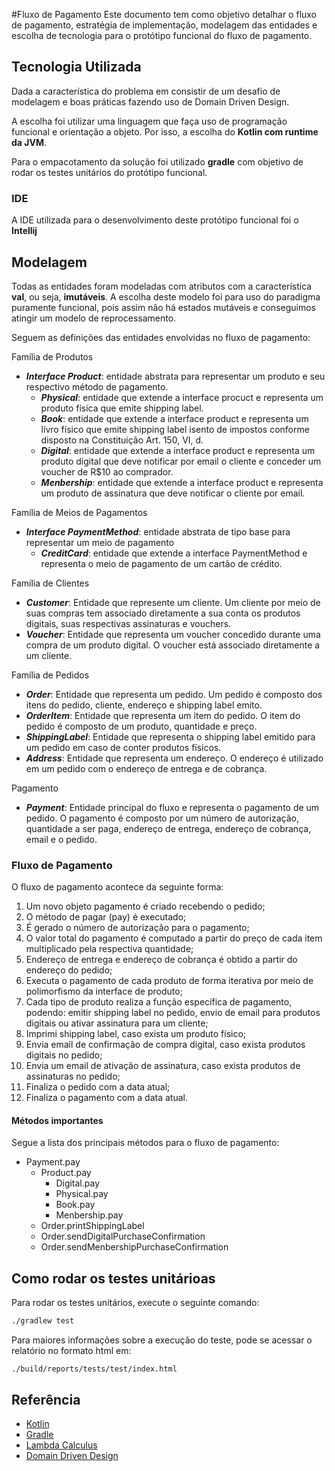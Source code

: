 #Fluxo de Pagamento
Este documento tem como objetivo detalhar o fluxo de pagamento, estratégia de implementação, modelagem das entidades e escolha de tecnologia para o protótipo funcional do fluxo de pagamento.

## Tecnologia Utilizada
Dada a característica do problema em consistir de um desafio de modelagem e boas práticas fazendo uso de Domain Driven Design.

A escolha foi utilizar uma linguagem que faça uso de programação funcional e orientação a objeto. Por isso, a escolha do **Kotlin com runtime da JVM**.

Para o empacotamento da solução foi utilizado **gradle** com objetivo de rodar os testes unitários do protótipo funcional.

### IDE
A IDE utilizada para o desenvolvimento deste protótipo funcional foi o **Intellij**

## Modelagem
Todas as entidades foram modeladas com atributos com a característica **val**, ou seja, **imutáveis**. A escolha deste modelo foi para uso do paradigma puramente funcional, pois assim não há estados mutáveis e conseguimos atingir um modelo de reprocessamento.

Seguem as definições das entidades envolvidas no fluxo de pagamento:

Família de Produtos
- **_Interface Product_**: entidade abstrata para representar um produto e seu respectivo método de pagamento.
    - **_Physical_**: entidade que extende a interface procuct e representa um produto física que emite shipping label.
    - **_Book_**: entidade que extende a interface product e representa um lívro físico que emite shipping label  isento de impostos conforme disposto na Constituição Art. 150, VI, d.
    - **_Digital_**: entidade que extende a interface product e representa um produto digital que deve notificar por email o cliente e conceder um voucher de R$10 ao comprador.
    - **_Menbership_**: entidade que extende a interface product e representa um produto de assinatura que deve notificar o cliente por email.

Família de Meios de Pagamentos
- **_Interface PaymentMethod_**: entidade abstrata de tipo base para representar um meio de pagamento
    - **_CreditCard_**: entidade que extende a interface PaymentMethod e representa o meio de pagamento de um cartão de crédito.

Família de Clientes
- **_Customer_**: Entidade que represente um cliente. Um cliente por meio de suas compras tem associado diretamente a sua conta os produtos digitais, suas respectivas assinaturas e vouchers.
- **_Voucher_**: Entidade que representa um voucher concedido durante uma compra de um produto digital. O voucher está associado diretamente a um cliente.

Família de Pedidos
- **_Order_**: Entidade que representa um pedido. Um pedido é composto dos itens do pedido, cliente, endereço e shipping label emito.
- **_OrderItem_**: Entidade que representa um item do pedido. O item do pedido é composto de um produto, quantidade e preço.
- **_ShippingLabel_**: Entidade que representa o shipping label emitido para um pedido em caso de conter produtos físicos.
- **_Address_**: Entidade que representa um endereço. O endereço é utilizado em um pedido com o endereço de entrega e de cobrança.

Pagamento
- **_Payment_**: Entidade principal do fluxo e representa o pagamento de um pedido. O pagamento é composto por um número de autorização, quantidade a ser paga, endereço de entrega, endereço de cobrança, email e o pedido.

### Fluxo de Pagamento
O fluxo de pagamento acontece da seguinte forma:
1. Um novo objeto pagamento é criado recebendo o pedido; 
2. O método de pagar (pay) é executado;
3. É gerado o número de autorização para o pagamento;
4. O valor total do pagamento é computado a partir do preço de cada item multiplicado pela respectiva quantidade;
5. Endereço de entrega e endereço de cobrança é obtido a partir do endereço do pedido;
6. Executa o pagamento de cada produto de forma iterativa por meio de polimorfismo da interface de produto;
7. Cada tipo de produto realiza a função específica de pagamento, podendo: emitir shipping label no pedido, envio de email para produtos digitais ou ativar assinatura para um cliente;
8. Imprimi shipping label, caso exista um produto físico;
9. Envia email de confirmação de compra digital, caso exista produtos digitais no pedido;
10. Envia um email de ativação de assinatura, caso exista produtos de assinaturas no pedido;
11. Finaliza o pedido com a data atual;
12. Finaliza o pagamento com a data atual.

#### Métodos importantes
Segue a lista dos principais métodos para o fluxo de pagamento:
- Payment.pay
    - Product.pay
        - Digital.pay
        - Physical.pay
        - Book.pay
        - Menbership.pay
    - Order.printShippingLabel
    - Order.sendDigitalPurchaseConfirmation
    - Order.sendMenbershipPurchaseConfirmation

## Como rodar os testes unitárioas
Para rodar os testes unitários, execute o seguinte comando:
```sh
./gradlew test
```

Para maiores informações sobre a execução do teste, pode se acessar o relatório no formato html em:
```
./build/reports/tests/test/index.html
```

## Referência
- [Kotlin](https://kotlinlang.org/)
- [Gradle](https://gradle.org/)
- [Lambda Calculus](https://en.wikipedia.org/wiki/Lambda_calculus)
- [Domain Driven Design](https://en.wikipedia.org/wiki/Domain-driven_design)
